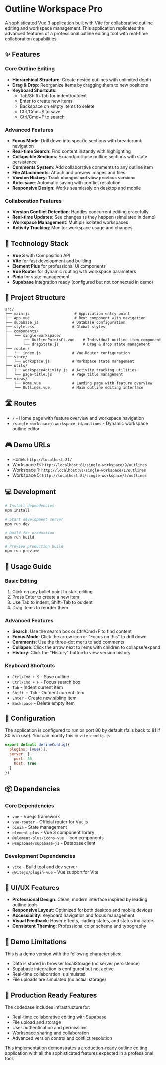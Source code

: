 # Outline Workspace Pro

A sophisticated Vue 3 application built with Vite for collaborative outline editing and workspace management. This application replicates the advanced features of a professional outline editing tool with real-time collaboration capabilities.

## ✨ Features

### Core Outline Editing
- **Hierarchical Structure**: Create nested outlines with unlimited depth
- **Drag & Drop**: Reorganize items by dragging them to new positions
- **Keyboard Shortcuts**: 
  - Tab/Shift+Tab for indent/outdent
  - Enter to create new items
  - Backspace on empty items to delete
  - Ctrl/Cmd+S to save
  - Ctrl/Cmd+F to search

### Advanced Features
- **Focus Mode**: Drill down into specific sections with breadcrumb navigation
- **Real-time Search**: Find content instantly with highlighting
- **Collapsible Sections**: Expand/collapse outline sections with state persistence
- **Comments System**: Add collaborative comments to any outline item
- **File Attachments**: Attach and preview images and files
- **Version History**: Track changes and view previous versions
- **Auto-save**: Automatic saving with conflict resolution
- **Responsive Design**: Works seamlessly on desktop and mobile

### Collaboration Features
- **Version Conflict Detection**: Handles concurrent editing gracefully
- **Real-time Updates**: See changes as they happen (simulated in demo)
- **Workspace Management**: Multiple isolated workspaces
- **Activity Tracking**: Monitor workspace usage and changes

## 🚀 Technology Stack

- **Vue 3** with Composition API
- **Vite** for fast development and building
- **Element Plus** for professional UI components
- **Vue Router** for dynamic routing with workspace parameters
- **Pinia** for state management
- **Supabase** integration ready (configured but not connected in demo)

## 📁 Project Structure

```
src/
├── main.js                    # Application entry point
├── App.vue                    # Root component with navigation
├── supabase.js               # Database configuration
├── style.css                 # Global styles
├── components/
│   └── single-workspace/
│       ├── OutlinePointsCt.vue    # Individual outline item component
│       └── dragState.js           # Drag & drop state management
├── router/
│   └── index.js              # Vue Router configuration
├── store/
│   └── workspace.js          # Workspace state management
├── utils/
│   ├── workspaceActivity.js  # Activity tracking utilities
│   └── page-title.js         # Page title management
└── views/
    ├── Home.vue              # Landing page with feature overview
    └── Outlines.vue          # Main outline editing interface
```

## 🛣️ Routes

- `/` - Home page with feature overview and workspace navigation
- `/single-workspace/:workspace_id/outlines` - Dynamic workspace outline editor

## 🎮 Demo URLs

- Home: `http://localhost:81/`
- Workspace 9: `http://localhost:81/single-workspace/9/outlines`
- Workspace 1: `http://localhost:81/single-workspace/1/outlines`
- Workspace 5: `http://localhost:81/single-workspace/5/outlines`

## 💻 Development

```bash
# Install dependencies
npm install

# Start development server
npm run dev

# Build for production
npm run build

# Preview production build
npm run preview
```

## 🎯 Usage Guide

### Basic Editing
1. Click on any bullet point to start editing
2. Press Enter to create a new item
3. Use Tab to indent, Shift+Tab to outdent
4. Drag items to reorder them

### Advanced Features
- **Search**: Use the search box or Ctrl/Cmd+F to find content
- **Focus Mode**: Click the arrow icon or "Focus on this" to drill down
- **Comments**: Use the three-dot menu to add comments
- **Collapse**: Click the arrow next to items with children to collapse/expand
- **History**: Click the "History" button to view version history

### Keyboard Shortcuts
- `Ctrl/Cmd + S` - Save outline
- `Ctrl/Cmd + F` - Focus search box
- `Tab` - Indent current item
- `Shift + Tab` - Outdent current item
- `Enter` - Create new sibling item
- `Backspace` - Delete empty item

## 🔧 Configuration

The application is configured to run on port 80 by default (falls back to 81 if 80 is in use). You can modify this in `vite.config.js`:

```javascript
export default defineConfig({
  plugins: [vue()],
  server: {
    port: 80,
    host: true
  }
})
```

## 📦 Dependencies

### Core Dependencies
- `vue` - Vue.js framework
- `vue-router` - Official router for Vue.js
- `pinia` - State management
- `element-plus` - Vue 3 component library
- `@element-plus/icons-vue` - Icon components
- `@supabase/supabase-js` - Database client

### Development Dependencies
- `vite` - Build tool and dev server
- `@vitejs/plugin-vue` - Vue support for Vite

## 🎨 UI/UX Features

- **Professional Design**: Clean, modern interface inspired by leading outline tools
- **Responsive Layout**: Optimized for both desktop and mobile devices
- **Accessibility**: Keyboard navigation and focus management
- **Visual Feedback**: Hover effects, loading states, and status indicators
- **Consistent Theming**: Professional color scheme and typography

## 🚧 Demo Limitations

This is a demo version with the following characteristics:
- Data is stored in browser localStorage (no server persistence)
- Supabase integration is configured but not active
- Real-time collaboration is simulated
- File uploads are simulated (no actual storage)

## 🔮 Production Ready Features

The codebase includes infrastructure for:
- Real-time collaborative editing with Supabase
- File upload and storage
- User authentication and permissions
- Workspace sharing and collaboration
- Advanced version control and conflict resolution

This implementation demonstrates a production-ready outline editing application with all the sophisticated features expected in a professional tool.
